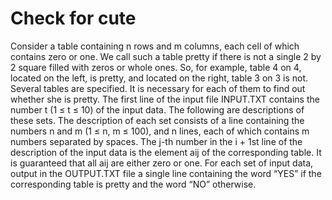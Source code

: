 # Check for cute
Consider a table containing n rows and m columns, each cell of which contains zero or one. We call such a table pretty if there is not a single 2 by 2 square filled with zeros or whole ones.
So, for example, table 4 on 4, located on the left, is pretty, and located on the right, table 3 on 3 is not.
Several tables are specified. It is necessary for each of them to find out whether she is pretty.
The first line of the input file INPUT.TXT contains the number t (1 ≤ t ≤ 10) of the input data. The following are descriptions of these sets. The description of each set consists of a line containing the numbers n and m (1 ≤ n, m ≤ 100), and n lines, each of which contains m numbers separated by spaces. The j-th number in the i + 1st line of the description of the input data is the element aij of the corresponding table. It is guaranteed that all aij are either zero or one.
For each set of input data, output in the OUTPUT.TXT file a single line containing the word “YES” if the corresponding table is pretty and the word “NO” otherwise.
